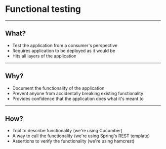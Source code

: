 # Functional testing

---

## What?

* Test the application from a consumer's perspective
* Requires application to be deployed as it would be
* Hits all layers of the application

---

## Why?

* Document the functionality of the application
* Prevent anyone from accidentally breaking existing functionality
* Provides confidence that the application does what it's meant to

---

## How?

* Tool to describe functionality (we're using Cucumber)
* A way to call the functionality (we're using Spring's REST template)
* Assertions to verify the functionality (we're using hamcrest)
